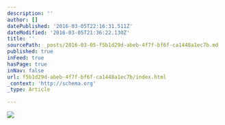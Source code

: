 ```yaml
---
description: ''
author: []
datePublished: '2016-03-05T22:16:31.511Z'
dateModified: '2016-03-05T21:36:22.130Z'
title: ''
sourcePath: _posts/2016-03-05-f5b1d29d-abeb-4f7f-bf6f-ca1448a1ec7b.md
published: true
inFeed: true
hasPage: true
inNav: false
url: f5b1d29d-abeb-4f7f-bf6f-ca1448a1ec7b/index.html
_context: 'http://schema.org'
_type: Article

---
```

![](https://the-grid-user-content.s3-us-west-2.amazonaws.com/69bb59ef-d841-4df8-9cf0-6bb3424767b8.png)